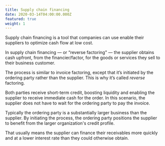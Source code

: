 ```yaml
---
title: Supply chain financing
date: 2020-03-14T04:00:00.000Z
featured: true
weight: 1
---
```

Supply chain financing is a tool that companies can use enable their suppliers to optimize cash flow at low cost. 

In supply chain financing — or “reverse factoring" — the supplier obtains cash upfront, from the financier/factor, for the goods or services they sell to their business customer. 

The process is similar to invoice factoring, except that it’s initiated by the ordering party rather than the supplier. This is why it’s called _reverse_ factoring.

Both parties receive short-term credit, boosting liquidity and enabling the supplier to receive immediate cash for the order. In this scenario, the supplier does not have to wait for the ordering party to pay the invoice.

Typically the ordering party is a substantially larger business than the supplier. By initiating the process, the ordering party positions the supplier to benefit from the larger organization's credit profile.

That usually means the supplier can finance their receivables more quickly and at a lower interest rate than they could otherwise obtain. 


